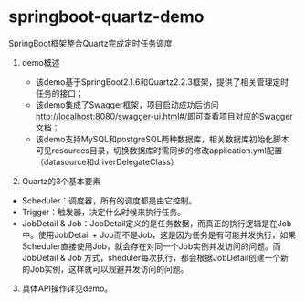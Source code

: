 # springboot-quartz-demo
SpringBoot框架整合Quartz完成定时任务调度

1. demo概述
   + 该demo基于SpringBoot2.1.6和Quartz2.2.3框架，提供了相关管理定时任务的接口；
   + 该demo集成了Swagger框架，项目启动成功后访问<http://localhost:8080/swagger-ui.html#/>即可查看项目对应的Swagger文档；
   + 该demo支持MySQL和postgreSQL两种数据库，相关数据库初始化脚本可见resources目录，切换数据库时需同步的修改application.yml配置（datasource和driverDelegateClass）

2. Quartz的3个基本要素
+ Scheduler：调度器，所有的调度都是由它控制。
+ Trigger：触发器，决定什么时候来执行任务。
+ JobDetail & Job：JobDetail定义的是任务数据，而真正的执行逻辑是在Job中。使用JobDetail + Job而不是Job，这是因为任务是有可能并发执行，如果Scheduler直接使用Job，就会存在对同一个Job实例并发访问的问题。而JobDetail & Job 方式，sheduler每次执行，都会根据JobDetail创建一个新的Job实例，这样就可以规避并发访问的问题。
3. 具体API操作详见demo。


